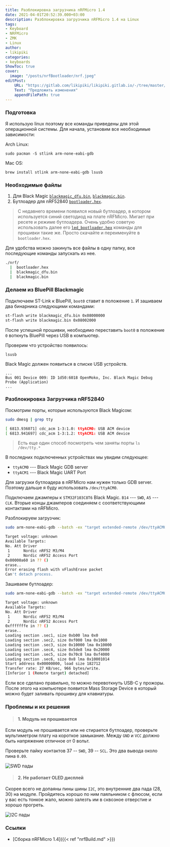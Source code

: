```yaml
---
title: Разблокировка загрузчика nRFMicro 1.4
date: 2021-04-01T20:52:39.000+03:00
description: Разблокировка загрузчика nRFMicro 1.4 на Linux
tags:
- Keyboard
- NRFMicro
- ZMK
- Linux
author:
- likipiki
categories:
- keyboards
ShowToc: true
cover:
  image: "/posts/nrfBootloader/nrf.jpeg"
editPost:
    URL: "https://gitlab.com/likipiki/likipiki.gitlab.io/-/tree/master/content/"
    Text: "Предложить изменения"
    appendFilePath: true
---
```

### Подготовка

Я использую linux поэтому все команды приведены для этой операционной системы. Для начала, установим все необходимые зависимости:

Arch Linux:
```
sudo pacman -S stlink arm-none-eabi-gdb
```

Mac OS:
```
brew install stlink arm-none-eabi-gdb lsusb
```
### Необходимые файлы

1. Для Black Magic [`blackmagic_dfu.bin`](/posts/files/blackmagic_dfu.bin),  [`blackmagic.bin`](/posts/files/blackmagic.bin).
2. Бутлоадер для nRF52840 [`bootloader.hex`](/posts/files/bootloader.hex).
> С недавнего времени появился новый бутлоадер, в котором используется синий
   светодиод на плате nRFMicro. Мигает при ресете и режиме бутлоадера. Очень
   удобно советую использовать далее его
   [`led_bootloader.hex`](/posts/files/led_bootloader.hex) команды для прошивки
   такие же. Просто скачайте и переименуйте в `bootloader.hex`.

Для удобства можно закинуть все файлы в одну папку, все последующие команды запускать из нее.

```bash
./nrf/
  |  bootloader.hex
  |  blackmagic_dfu.bin
  |  blackmagic.bin
```

### Делаем из BluePill Blackmagic

Подключаем ST-Link к BluePill, `boot0` ставит в положение `1`. И зашиваем два бинарника следующими командами:
```bash
st-flash write blackmagic_dfu.bin 0x08000000
st-flash write blackmagic.bin 0x08002000
```
После успешной прошивки, необходимо переставить `boot0` в положение `0` воткнуть BluePill через USB в компьютер.

Проверим что устройство появилось:
```
lsusb
```

Black Magic должен появиться в списке USB устройств.

```
...
Bus 001 Device 009: ID 1d50:6018 OpenMoko, Inc. Black Magic Debug Probe (Application)
...
```

### Разблокировка Загрузчика nRF52840

Посмотрим порты, которые используются Black Magicом:
```bash
sudo dmesg | grep tty

[ 6813.936071] cdc_acm 1-3:1.0: ttyACM0: USB ACM device
[ 6813.941697] cdc_acm 1-3:1.2: ttyACM1: USB ACM device
```

> Есть еще один способ посмотреть чем заняты порты `ls /dev/tty.*`

В последних подключенных устройствах мы увидим следующее:

* `ttyACM0` --- Black Magic GDB server
* `ttyACM1` --- Black Magic UART Port

Для загрузки бутлоадера в nRFMicro нам нужен только GDB server. Поэтому дальше я буду использовать `/dev/ttyACM0`.

Подключаем джамперы к `STM32F103C8T6` Black Magic. `B14` --- `SWD`, `A5` --- `CLK`. Вторые концы джамперов соединяем с соответствующими контактами на nRFMicro.

Разблокируем загрузчик:

```bash
sudo arm-none-eabi-gdb --batch -ex "target extended-remote /dev/ttyACM0" -ex "mon swdp_scan" -ex "att 1" -ex "mon erase_mass"

Target voltage: unknown
Available Targets:
No. Att Driver
 1      Nordic nRF52 M3/M4
 2      Nordic nRF52 Access Port
0x00000a60 in ?? ()
erase..
Error erasing flash with vFlashErase packet
Can't detach process.
```

Зашиваем бутлоадер:

```bash
sudo arm-none-eabi-gdb --batch -ex "target extended-remote /dev/ttyACM0" -ex "mon swdp_scan" -ex "file bootloader.hex" -ex "att 1" -ex "mon erase" -ex load

Target voltage: unknown
Available Targets:
No. Att Driver
 1      Nordic nRF52 M3/M4
 2      Nordic nRF52 Access Port
0xfffffffe in ?? ()
erase..
Loading section .sec1, size 0xb00 lma 0x0
Loading section .sec2, size 0xf000 lma 0x1000
Loading section .sec3, size 0x10000 lma 0x10000
Loading section .sec4, size 0x5de8 lma 0x20000
Loading section .sec5, size 0x70c8 lma 0xf4000
Loading section .sec6, size 0x8 lma 0x10001014
Start address 0x00000000, load size 182712
Transfer rate: 27 KB/sec, 966 bytes/write.
[Inferior 1 (Remote target) detached]
```

Если все сделано правильно, то можно перевоткнуть USB-C у прожоры. После этого
на компьютере появится Mass Storage Device в который можно будет заливать
прошивку для клавиатуры.

### Проблемы и их решения

> #### 1. Модуль не прошивается

Если модуль не прошивается или не стирается бутлоадер, проверьте мультиметром
плату на короткое замыкание. Между `GND` и `VCC` должно быть напряжение отличное
от 0 вольт.

Проверьте пайку контактов 37 -- `SWD`, 39 -- `SCL`. Это два вывода около пина `0.09`.

![SWD пады](/posts/nrfBootloader/swdfix.png)

> #### 2. Не работает OLED дисплей

Скорее всего не допаяны пины шины `I2C`, это внутренние два пада (28, 30) на модуле.
Пройдитесь хорошо по ним паяльником с флюсом, если у вас есть тонкое жало,
можно залезть им в сквозное отверстие и хорошо прогреть.

![I2C пады](/posts/nrfBootloader/i2cfix.png)

### Ссылки
- [Сборка nRFMicro 1.4]({{< ref "nrfBuild.md" >}})
